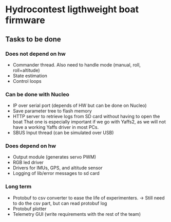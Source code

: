 # Hydrocontest ligthweight boat firmware

## Tasks to be done

### Does not depend on hw
* Commander thread.
    Also need to handle mode (manual, roll, roll+altitude)
* State estimation
* Control loops

### Can be done with Nucleo
* IP over serial port (depends of HW but can be done on Nucleo)
* Save parameter tree to flash memory
* HTTP server to retrieve logs from SD card without having to open the boat
    That one is especially important if we go with Yaffs2, as we will not have a working Yaffs driver in most PCs.
* SBUS Input thread (can be simulated over USB)

### Does depend on hw
* Output module (generates servo PWM)
* RGB led driver
* Drivers for IMUs, GPS, and altitude sensor
* Logging of lib/error messages to sd card

### Long term
* Protobuf to csv converter to ease the life of experimenters.
    -> Still need to do the csv part, but can read protobuf log
* Protobuf plotter
* Telemetry GUI (write requirements with the rest of the team)
